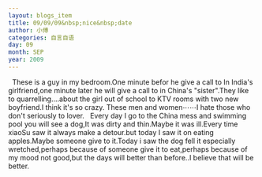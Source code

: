 ```yaml
---
layout: blogs_item
title: 09/09/09&nbsp;nice&nbsp;date
author: 小傅
categories: 自言自语
day: 09
month: SEP
year: 2009
---
```




&nbsp; These is a guy in my bedroom.One minute befor he give a
call to In India's girlfriend,one minute later he will give a call
to in China's "sister".They like to quarrelling....about the girl
out of school to KTV rooms with two new boyfriend.I think it's so
crazy. These men and women⋯⋯I hate those who don't seriously to
lover.
&nbsp; Every day I go to the China mess and swimming pool you will
see a dog,It was dirty and thin.Maybe it was ill.Every time xiaoSu
saw it always make a detour.but today I saw it on eating
apples.Maybe someone give to it.Today i saw the dog fell it
especially wretched,perhaps because of someone give it to
eat,perhaps because of my mood not good,but the days will better
than before..I believe that will be better.


